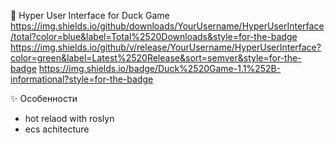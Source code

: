 🦆 Hyper User Interface for Duck Game
https://img.shields.io/github/downloads/YourUsername/HyperUserInterface/total?color=blue&label=Total%2520Downloads&style=for-the-badge
https://img.shields.io/github/v/release/YourUsername/HyperUserInterface?color=green&label=Latest%2520Release&sort=semver&style=for-the-badge
https://img.shields.io/badge/Duck%2520Game-1.1%252B-informational?style=for-the-badge

✨ Особенности
- hot relaod with roslyn
- ecs achitecture 
